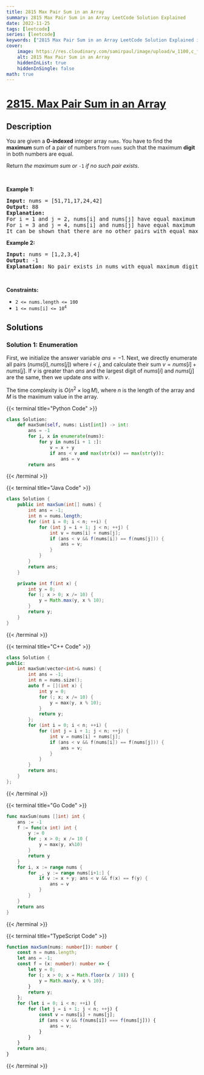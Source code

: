 ```yaml
---
title: 2815 Max Pair Sum in an Array
summary: 2815 Max Pair Sum in an Array LeetCode Solution Explained
date: 2022-11-25
tags: [leetcode]
series: [leetcode]
keywords: ["2815 Max Pair Sum in an Array LeetCode Solution Explained in all languages", "2815 Max Pair Sum in an Array", "LeetCode", "leetcode solution in Python3 C++ Java Go PHP Ruby Swift TypeScript Rust C# JavaScript C", "GeeksforGeeks", "InterviewBit", "Coding Ninjas", "HackerRank", "HackerEarth", "CodeChef", "TopCoder", "AlgoExpert", "freeCodeCamp", "Codeforces", "GitHub", "AtCoder", "Samir Paul"]
cover:
    image: https://res.cloudinary.com/samirpaul/image/upload/w_1100,c_fit,co_rgb:FFFFFF,l_text:Arial_75_bold:2815 Max Pair Sum in an Array - Solution Explained/problem-solving.webp
    alt: 2815 Max Pair Sum in an Array
    hiddenInList: true
    hiddenInSingle: false
math: true
---
```



# [2815. Max Pair Sum in an Array](https://leetcode.com/problems/max-pair-sum-in-an-array)


## Description

<p>You are given a <strong>0-indexed</strong> integer array <code>nums</code>. You have to find the <strong>maximum</strong> sum of a pair of numbers from <code>nums</code> such that the maximum <strong>digit </strong>in both numbers are equal.</p>

<p>Return <em>the maximum sum or</em> <code>-1</code><em> if no such pair exists</em>.</p>

<p>&nbsp;</p>
<p><strong class="example">Example 1:</strong></p>

<pre>
<strong>Input:</strong> nums = [51,71,17,24,42]
<strong>Output:</strong> 88
<strong>Explanation:</strong> 
For i = 1 and j = 2, nums[i] and nums[j] have equal maximum digits with a pair sum of 71 + 17 = 88. 
For i = 3 and j = 4, nums[i] and nums[j] have equal maximum digits with a pair sum of 24 + 42 = 66.
It can be shown that there are no other pairs with equal maximum digits, so the answer is 88.</pre>

<p><strong class="example">Example 2:</strong></p>

<pre>
<strong>Input:</strong> nums = [1,2,3,4]
<strong>Output:</strong> -1
<strong>Explanation:</strong> No pair exists in nums with equal maximum digits.
</pre>

<p>&nbsp;</p>
<p><strong>Constraints:</strong></p>

<ul>
	<li><code>2 &lt;= nums.length &lt;= 100</code></li>
	<li><code>1 &lt;= nums[i] &lt;= 10<sup>4</sup></code></li>
</ul>

## Solutions

### Solution 1: Enumeration

First, we initialize the answer variable $ans=-1$. Next, we directly enumerate all pairs $(nums[i], nums[j])$ where $i \lt j$, and calculate their sum $v=nums[i] + nums[j]$. If $v$ is greater than $ans$ and the largest digit of $nums[i]$ and $nums[j]$ are the same, then we update $ans$ with $v$.

The time complexity is $O(n^2 \times \log M)$, where $n$ is the length of the array and $M$ is the maximum value in the array.

<!-- tabs:start -->

{{< terminal title="Python Code" >}}
```python
class Solution:
    def maxSum(self, nums: List[int]) -> int:
        ans = -1
        for i, x in enumerate(nums):
            for y in nums[i + 1 :]:
                v = x + y
                if ans < v and max(str(x)) == max(str(y)):
                    ans = v
        return ans
```
{{< /terminal >}}

{{< terminal title="Java Code" >}}
```java
class Solution {
    public int maxSum(int[] nums) {
        int ans = -1;
        int n = nums.length;
        for (int i = 0; i < n; ++i) {
            for (int j = i + 1; j < n; ++j) {
                int v = nums[i] + nums[j];
                if (ans < v && f(nums[i]) == f(nums[j])) {
                    ans = v;
                }
            }
        }
        return ans;
    }

    private int f(int x) {
        int y = 0;
        for (; x > 0; x /= 10) {
            y = Math.max(y, x % 10);
        }
        return y;
    }
}
```
{{< /terminal >}}

{{< terminal title="C++ Code" >}}
```cpp
class Solution {
public:
    int maxSum(vector<int>& nums) {
        int ans = -1;
        int n = nums.size();
        auto f = [](int x) {
            int y = 0;
            for (; x; x /= 10) {
                y = max(y, x % 10);
            }
            return y;
        };
        for (int i = 0; i < n; ++i) {
            for (int j = i + 1; j < n; ++j) {
                int v = nums[i] + nums[j];
                if (ans < v && f(nums[i]) == f(nums[j])) {
                    ans = v;
                }
            }
        }
        return ans;
    }
};
```
{{< /terminal >}}

{{< terminal title="Go Code" >}}
```go
func maxSum(nums []int) int {
	ans := -1
	f := func(x int) int {
		y := 0
		for ; x > 0; x /= 10 {
			y = max(y, x%10)
		}
		return y
	}
	for i, x := range nums {
		for _, y := range nums[i+1:] {
			if v := x + y; ans < v && f(x) == f(y) {
				ans = v
			}
		}
	}
	return ans
}
```
{{< /terminal >}}

{{< terminal title="TypeScript Code" >}}
```ts
function maxSum(nums: number[]): number {
    const n = nums.length;
    let ans = -1;
    const f = (x: number): number => {
        let y = 0;
        for (; x > 0; x = Math.floor(x / 10)) {
            y = Math.max(y, x % 10);
        }
        return y;
    };
    for (let i = 0; i < n; ++i) {
        for (let j = i + 1; j < n; ++j) {
            const v = nums[i] + nums[j];
            if (ans < v && f(nums[i]) === f(nums[j])) {
                ans = v;
            }
        }
    }
    return ans;
}
```
{{< /terminal >}}

<!-- tabs:end -->

<!-- end -->
